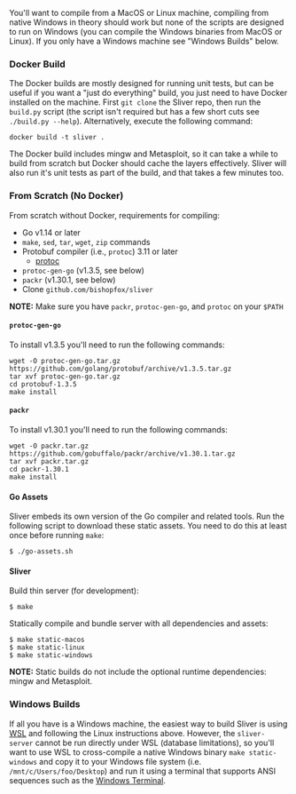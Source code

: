 You'll want to compile from a MacOS or Linux machine, compiling from native Windows in theory should work but none of the scripts are designed to run on Windows (you can compile the Windows binaries from MacOS or Linux). If you only have a Windows machine see "Windows Builds" below.


### Docker Build

The Docker builds are mostly designed for running unit tests, but can be useful if you want a "just do everything" build, you just need to have Docker installed on the machine. First `git clone` the Sliver repo, then run the `build.py` script (the script isn't required but has a few short cuts see `./build.py --help`). Alternatively, execute the following command: 

```
docker build -t sliver .
```

The Docker build includes mingw and Metasploit, so it can take a while to build from scratch but Docker should cache the layers effectively. Sliver will also run it's unit tests as part of the build, and that takes a few minutes too.

### From Scratch (No Docker)

From scratch without Docker, requirements for compiling:

* Go v1.14 or later
* `make`, `sed`, `tar`, `wget`, `zip` commands
* Protobuf compiler (i.e., `protoc`) 3.11 or later
  * [protoc](https://github.com/protocolbuffers/protobuf/releases)
* `protoc-gen-go` (v1.3.5, see below)
* `packr` (v1.30.1, see below)
* Clone `github.com/bishopfox/sliver`

__NOTE:__ Make sure you have `packr`, `protoc-gen-go`, and `protoc` on your `$PATH`

#### `protoc-gen-go`

To install v1.3.5 you'll need to run the following commands:

```
wget -O protoc-gen-go.tar.gz https://github.com/golang/protobuf/archive/v1.3.5.tar.gz
tar xvf protoc-gen-go.tar.gz
cd protobuf-1.3.5
make install
```

#### `packr`

To install v1.30.1 you'll need to run the following commands:

```
wget -O packr.tar.gz https://github.com/gobuffalo/packr/archive/v1.30.1.tar.gz
tar xvf packr.tar.gz
cd packr-1.30.1
make install
```

#### Go Assets

Sliver embeds its own version of the Go compiler and related tools. Run the following script to download these static assets. You need to do this at least once before running `make`:

```
$ ./go-assets.sh
```

#### Sliver

Build thin server (for development):

```
$ make
```

Statically compile and bundle server with all dependencies and assets:

```
$ make static-macos
$ make static-linux
$ make static-windows
```

__NOTE:__ Static builds do not include the optional runtime dependencies: mingw and Metasploit.

### Windows Builds

If all you have is a Windows machine, the easiest way to build Sliver is using [WSL](https://docs.microsoft.com/en-us/windows/wsl/install-win10) and following the Linux instructions above. However, the `sliver-server` cannot be run directly under WSL (database limitations), so you'll want to use WSL to cross-compile a native Windows binary `make static-windows` and copy it to your Windows file system (i.e. `/mnt/c/Users/foo/Desktop`) and run it using a terminal that supports ANSI sequences such as the [Windows Terminal](https://github.com/microsoft/terminal).